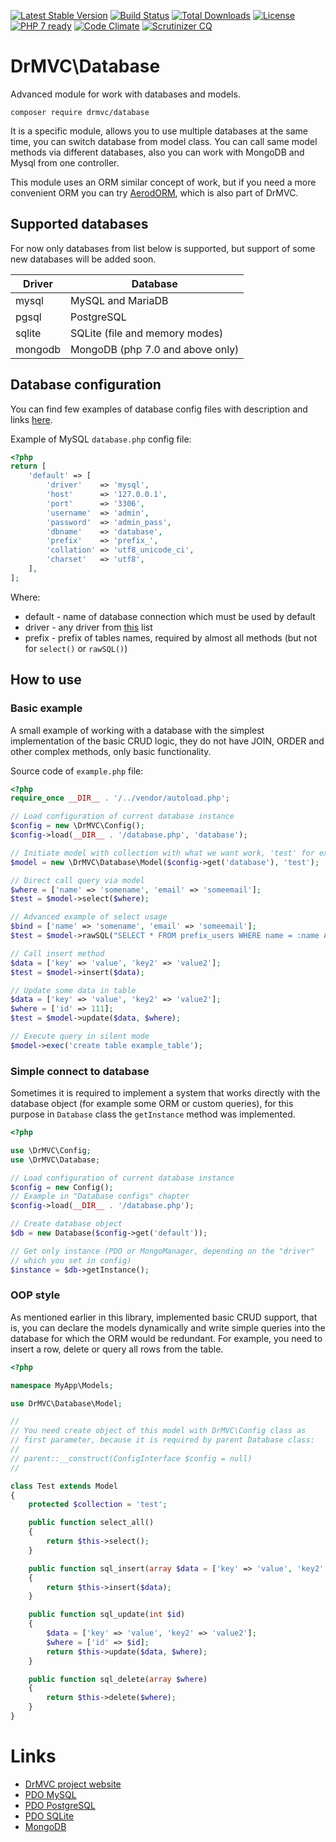 [![Latest Stable Version](https://poser.pugx.org/drmvc/database/v/stable)](https://packagist.org/packages/drmvc/database)
[![Build Status](https://travis-ci.org/drmvc/database.svg?branch=master)](https://travis-ci.org/drmvc/database)
[![Total Downloads](https://poser.pugx.org/drmvc/database/downloads)](https://packagist.org/packages/drmvc/database)
[![License](https://poser.pugx.org/drmvc/database/license)](https://packagist.org/packages/drmvc/database)
[![PHP 7 ready](https://php7ready.timesplinter.ch/drmvc/database/master/badge.svg)](https://travis-ci.org/drmvc/database)
[![Code Climate](https://codeclimate.com/github/drmvc/database/badges/gpa.svg)](https://codeclimate.com/github/drmvc/database)
[![Scrutinizer CQ](https://scrutinizer-ci.com/g/drmvc/database/badges/quality-score.png?b=master)](https://scrutinizer-ci.com/g/drmvc/database/)

# DrMVC\Database

Advanced module for work with databases and models.

    composer require drmvc/database

It is a specific module, allows you to use multiple databases at the same time, you can switch database from model class.
You can call same model methods via different databases, also you can work with MongoDB and Mysql from one controller.

This module uses an ORM similar concept of work, but if you need a more convenient ORM you can try
[AerodORM](https://github.com/drmvc/aerodorm), which is also part of DrMVC.

## Supported databases

For now only databases from list below is supported, but support of
some new databases will be added soon.

| Driver  | Database |
|---------|----------|
| mysql   | MySQL and MariaDB |
| pgsql   | PostgreSQL |
| sqlite  | SQLite (file and memory modes) |
| mongodb | MongoDB (php 7.0 and above only) |

## Database configuration

You can find few examples of database config files with description
and links [here](extra/configs/).

Example of MySQL `database.php` config file:

```php
<?php
return [
    'default' => [
        'driver'    => 'mysql',
        'host'      => '127.0.0.1',
        'port'      => '3306',
        'username'  => 'admin',
        'password'  => 'admin_pass',
        'dbname'    => 'database',
        'prefix'    => 'prefix_',
        'collation' => 'utf8_unicode_ci',
        'charset'   => 'utf8',
    ],
];
```

Where:

* default - name of database connection which must be used by default
* driver - any driver from [this](#supported-databases) list
* prefix - prefix of tables names, required by almost all methods (but not for `select()` or `rawSQL()`)

## How to use

### Basic example

A small example of working with a database with the simplest
implementation of the basic CRUD logic, they do not have JOIN, ORDER
and other complex methods, only basic functionality.

Source code of `example.php` file:

```php
<?php
require_once __DIR__ . '/../vendor/autoload.php';

// Load configuration of current database instance
$config = new \DrMVC\Config();
$config->load(__DIR__ . '/database.php', 'database');

// Initiate model with collection with what we want work, 'test' for example
$model = new \DrMVC\Database\Model($config->get('database'), 'test');

// Direct call query via model
$where = ['name' => 'somename', 'email' => 'someemail'];
$test = $model->select($where);

// Advanced example of select usage
$bind = ['name' => 'somename', 'email' => 'someemail'];
$test = $model->rawSQL("SELECT * FROM prefix_users WHERE name = :name AND email = :email", $bind);

// Call insert method
$data = ['key' => 'value', 'key2' => 'value2'];
$test = $model->insert($data);

// Update some data in table
$data = ['key' => 'value', 'key2' => 'value2'];
$where = ['id' => 111];
$test = $model->update($data, $where);

// Execute query in silent mode
$model->exec('create table example_table');
```

### Simple connect to database

Sometimes it is required to implement a system that works directly
with the database object (for example some ORM or custom queries),
for this purpose in `Database` class the `getInstance` method was
implemented.

```php
<?php

use \DrMVC\Config;
use \DrMVC\Database;

// Load configuration of current database instance
$config = new Config();
// Example in "Database configs" chapter
$config->load(__DIR__ . '/database.php');

// Create database object
$db = new Database($config->get('default'));

// Get only instance (PDO or MongoManager, depending on the "driver"
// which you set in config)
$instance = $db->getInstance();
```

### OOP style

As mentioned earlier in this library, implemented basic CRUD support,
that is, you can declare the models dynamically and write simple
queries into the database for which the ORM would be redundant. For
example, you need to insert a row, delete or query all rows from the
table.

```php
<?php

namespace MyApp\Models;

use DrMVC\Database\Model;

//
// You need create object of this model with DrMVC\Config class as
// first parameter, because it is required by parent Database class:
//
// parent::__construct(ConfigInterface $config = null)
//

class Test extends Model
{
    protected $collection = 'test';

    public function select_all()
    {
        return $this->select();
    }

    public function sql_insert(array $data = ['key' => 'value', 'key2' => 'value2'])
    {
        return $this->insert($data);
    }

    public function sql_update(int $id)
    {
        $data = ['key' => 'value', 'key2' => 'value2'];
        $where = ['id' => $id];
        return $this->update($data, $where);
    }

    public function sql_delete(array $where)
    {
        return $this->delete($where);
    }
}
```

# Links

* [DrMVC project website](https://drmvc.com/)
* [PDO MySQL](http://php.net/manual/en/ref.pdo-mysql.connection.php)
* [PDO PostgreSQL](http://php.net/manual/en/ref.pdo-pgsql.connection.php)
* [PDO SQLite](http://php.net/manual/en/ref.pdo-sqlite.connection.php)
* [MongoDB](http://php.net/manual/en/set.mongodb.php)
